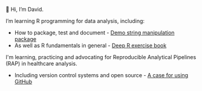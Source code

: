 👋 Hi, I’m David.

I’m learning R programming for data analysis, including:
- How to package, test and document - [Demo string manipulation package](https://davidfoord1.github.io/suitestrings/)
- As well as R fundamentals in general - [Deep R exercise book](https://davidfoord1.github.io/deep-r-exercise-book/)

I'm learning, practicing and advocating for Reproducible Analytical Pipelines (RAP) in healthcare analysis.
- Including version control systems and open source - [A case for using GitHub](https://davidfoord1.github.io/A-case-for-using-GitHub/)

<!---
davidfoord1/davidfoord1 is a ✨ special ✨ repository because its `README.md` (this file) appears on your GitHub profile.
You can click the Preview link to take a look at your changes.
--->
